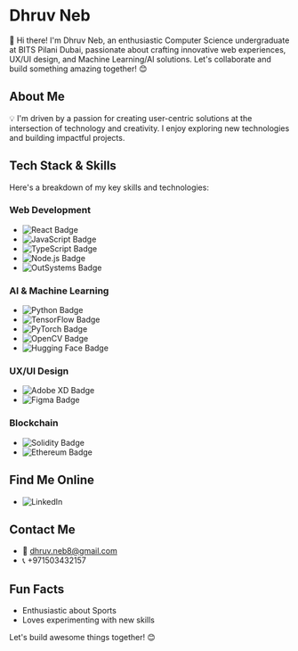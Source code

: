 # Dhruv Neb

👋 Hi there! I'm Dhruv Neb, an enthusiastic Computer Science undergraduate at BITS Pilani Dubai, passionate about crafting innovative web experiences, UX/UI design, and Machine Learning/AI solutions. Let's collaborate and build something amazing together! 😊


## About Me

💡 I'm driven by a passion for creating user-centric solutions at the intersection of technology and creativity. I enjoy exploring new technologies and building impactful projects.

## Tech Stack & Skills

Here's a breakdown of my key skills and technologies:

### Web Development

* ![React Badge](https://img.shields.io/badge/React-61DAFB?style=for-the-badge&logo=react&logoColor=black)
* ![JavaScript Badge](https://img.shields.io/badge/JavaScript-F7DF1E?style=for-the-badge&logo=javascript&logoColor=black)
* ![TypeScript Badge](https://img.shields.io/badge/TypeScript-3178C2?style=for-the-badge&logo=typescript&logoColor=white)
* ![Node.js Badge](https://img.shields.io/badge/Node.js-339933?style=for-the-badge&logo=node.js&logoColor=white)
* ![OutSystems Badge](https://img.shields.io/badge/OutSystems-13AED6?style=for-the-badge&logo=outsystems&logoColor=white)

### AI & Machine Learning

* ![Python Badge](https://img.shields.io/badge/Python-FFD43B?style=for-the-badge&logo=python&logoColor=black)
* ![TensorFlow Badge](https://img.shields.io/badge/TensorFlow-FF6F00?style=for-the-badge&logo=tensorflow&logoColor=white)
* ![PyTorch Badge](https://img.shields.io/badge/PyTorch-EE4C2C?style=for-the-badge&logo=pytorch&logoColor=white)
* ![OpenCV Badge](https://img.shields.io/badge/OpenCV-5C3EE8?style=for-the-badge&logo=opencv&logoColor=white)
* ![Hugging Face Badge](https://img.shields.io/badge/Hugging%20Face-F2B931?style=for-the-badge&logo=huggingface&logoColor=black)

### UX/UI Design

* ![Adobe XD Badge](https://img.shields.io/badge/Adobe%20XD-FF61F6?style=for-the-badge&logo=adobe-xd&logoColor=white)
* ![Figma Badge](https://img.shields.io/badge/Figma-F24E1E?style=for-the-badge&logo=figma&logoColor=white)

### Blockchain

* ![Solidity Badge](https://img.shields.io/badge/Solidity-FFFFFF?style=for-the-badge&logo=solidity&logoColor=black)
* ![Ethereum Badge](https://img.shields.io/badge/Ethereum-3C3C3D?style=for-the-badge&logo=ethereum&logoColor=white)

## Find Me Online

* ![LinkedIn](https://www.linkedin.com/in/dhruv-neb-5b91b8257/)

## Contact Me

* 📧 dhruv.neb8@gmail.com
* 📞 +971503432157

## Fun Facts

* Enthusiastic about Sports 
* Loves experimenting with new skills

Let's build awesome things together! 😊
